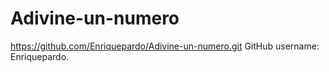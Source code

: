 # Adivine-un-numero
https://github.com/Enriquepardo/Adivine-un-numero.git
GitHub username: Enriquepardo.
